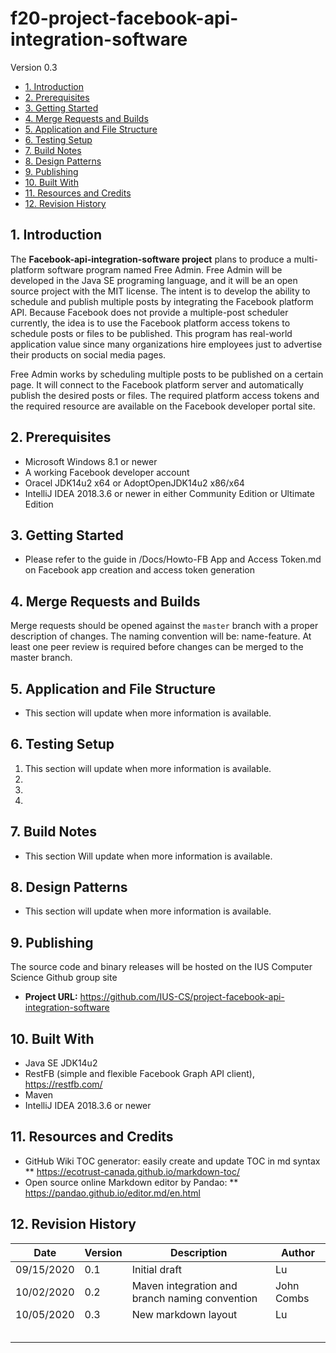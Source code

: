 # f20-project-facebook-api-integration-software

Version 0.3

  * [1. Introduction](#1-introduction)
  * [2. Prerequisites](#2-prerequisites)
  * [3. Getting Started](#3-getting-started)
  * [4. Merge Requests and Builds](#4-merge-requests-and-builds)
  * [5. Application and File Structure](#5-application-and-file-structure)
  * [6. Testing Setup](#6-testing-setup)
  * [7. Build Notes](#7-build-notes)
  * [8. Design Patterns](#8-design-patterns)
  * [9. Publishing](#9-publishing)
  * [10. Built With](#10-built-with)
  * [11. Resources and Credits](#11-resources-and-credits)
  * [12. Revision History](#12-revision-history)

## 1. Introduction
The **Facebook-api-integration-software project** plans to produce a multi-platform software program named Free Admin. Free Admin will be developed in the Java SE programing language, and it will be an open source project with the MIT license. The intent is to develop the ability to schedule and publish multiple posts by integrating the Facebook platform API. Because Facebook does not provide a multiple-post scheduler currently, the idea is to use the Facebook platform access tokens to schedule posts or files to be published. This program has real-world application value since many organizations hire employees just to advertise their products on social media pages.

Free Admin works by scheduling multiple posts to be published on a certain page.
It will connect to the Facebook platform server and automatically publish the desired posts or files. The required platform access tokens and the required resource are available on the Facebook developer portal site. 

## 2. Prerequisites

* Microsoft Windows 8.1 or newer 
* A working Facebook developer account
* Oracel JDK14u2 x64 or AdoptOpenJDK14u2 x86/x64
* IntelliJ IDEA 2018.3.6 or newer in either Community Edition or Ultimate Edition

## 3. Getting Started

* Please refer to the guide in /Docs/Howto-FB App and Access Token.md on Facebook app creation and access token generation 

## 4. Merge Requests and Builds

Merge requests should be opened against the `master` branch with a proper description of changes. The naming convention will be: name-feature. At least one peer review is required before changes can be merged to the master branch.

## 5. Application and File Structure

* This section will update when more information is available.

## 6. Testing Setup

1. This section will update when more information is available.
2.
3.
4. 

## 7. Build Notes

* This section Will update when more information is available.

## 8. Design Patterns

- This section will update when more information is available.

## 9. Publishing

The source code and binary releases will be hosted on the IUS Computer Science Github group site
- **Project URL:** https://github.com/IUS-CS/project-facebook-api-integration-software

## 10. Built With
- Java SE JDK14u2
- RestFB (simple and flexible Facebook Graph API client), https://restfb.com/
- Maven
- IntelliJ IDEA 2018.3.6 or newer

## 11. Resources and Credits
- GitHub Wiki TOC generator: easily create and update TOC in md syntax ** https://ecotrust-canada.github.io/markdown-toc/
- Open source online Markdown editor by Pandao: ** https://pandao.github.io/editor.md/en.html

## 12. Revision History
| Date  | Version  | Description  | Author  |
| ------------ | ------------ | ------------ | ------------ |
| 09/15/2020  | 0.1  | Initial draft  | Lu  |
| 10/02/2020  | 0.2  | Maven integration and branch naming convention  | John Combs  |
| 10/05/2020  | 0.3  | New markdown layout  | Lu  |
|   |   |   |   |
|   |   |   |   |
|   |   |   |   |
|   |   |   |   |
|   |   |   |   |
